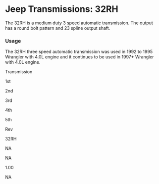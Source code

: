 # Jeep Transmissions: 32RH

The 32RH is a medium duty 3 speed automatic transmission. The output has a round bolt pattern and 23 spline output shaft.

### Usage

The 32RH three speed automatic transmission was used in 1992 to 1995 Wrangler with 4.0L engine and it continues to be used in 1997+ Wrangler with 4.0L engine.

Transmission

1st

2nd

3rd

4th

5th

Rev

32RH

NA

NA

1.00

NA
